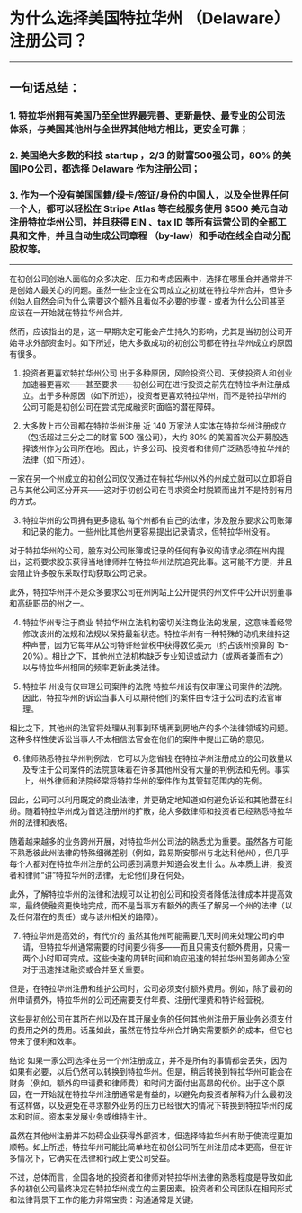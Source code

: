 # 为什么选择美国特拉华州 （Delaware） 注册公司？


-----
## 一句话总结：

### 1. 特拉华州拥有美国乃至全世界最完善、更新最快、最专业的公司法体系，与美国其他州与全世界其他地方相比，更安全可靠；
### 2. 美国绝大多数的科技 startup ，2/3 的财富500强公司，80% 的美国IPO公司，都选择 Delaware 作为注册公司；
### 3. 作为一个没有美国国籍/绿卡/签证/身份的中国人，以及全世界任何一个人，都可以轻松在 Stripe Atlas 等在线服务使用 $500 美元自动注册特拉华州公司，并且获得 EIN 、tax ID 等所有运营公司的全部工具和文件，并且自动生成公司章程 （by-law）和手动在线全自动分配股权等。

-----

在初创公司创始人面临的众多决定、压力和考虑因素中，选择在哪里合并通常并不是创始人最关心的问题。虽然一些企业在公司成立之初就在特拉华州合并，但许多创始人自然会问为什么需要这个额外且看似不必要的步骤 - 或者为什么公司甚至应该在一开始就在特拉华州合并。

然而，应该指出的是，这一早期决定可能会产生持久的影响，尤其是当初创公司开始寻求外部资金时。如下所述，绝大多数成功的初创公司都在特拉华州成立的原因有很多。

1. 投资者更喜欢特拉华州公司
出于多种原因，风险投资公司、天使投资人和创业加速器更喜欢——甚至要求——初创公司在进行投资之前先在特拉华州注册成立。出于多种原因（如下所述），投资者更喜欢特拉华州，而不是特拉华州的公司可能是初创公司在尝试完成融资时面临的潜在障碍。

2. 大多数上市公司都在特拉华州注册
近 140 万家法人实体在特拉华州注册成立（包括超过三分之二的财富 500 强公司），大约 80% 的美国首次公开募股选择该州作为公司所在地。因此，许多公司、投资者和律师广泛熟悉特拉华州的法律（如下所述）。

一家在另一个州成立的初创公司仅仅通过在特拉华州以外的州成立就可以立即将自己与其他公司区分开来——这对于初创公司在寻求资金时脱颖而出并不是特别有用的方式。

3. 特拉华州的公司拥有更多隐私
每个州都有自己的法律，涉及股东要求公司账簿和记录的能力。一些州比其他州更容易提出记录请求，但特拉华州没有。

对于特拉华州的公司，股东对公司账簿或记录的任何有争议的请求必须在州内提出，这将要求股东获得当地律师并在特拉华州法院追究此事。这可能不方便，并且会阻止许多股东采取行动获取公司记录。

此外，特拉华州并不是众多要求公司在州网站上公开提供的州文件中公开识别董事和高级职员的州之一。

4. 特拉华州专注于商业
特拉华州立法机构密切关注商业法的发展，这意味着经常修改该州的法规和法规以保持最新状态。特拉华州有一种特殊的动机来维持这种声誉，因为它每年从公司特许经营税中获得数亿美元（约占该州预算的 15-20%）。相比之下，其他州立法机构缺乏专业知识或动力（或两者兼而有之）以与特拉华州相同的频率更新此类法律。

5. 特拉华
州设有仅审理公司案件的法院 特拉华州设有仅审理公司案件的法院。因此，特拉华州的诉讼当事人可以期待他们的案件由专注于公司法的法官审理。

相比之下，其他州的法官将处理从刑事到环境再到房地产的多个法律领域的问题。这种多样性使诉讼当事人不太相信法官会在他们的案件中提出正确的意见。

6. 律师熟悉特拉华州判例法，它可以为您省钱
在特拉华州注册成立的公司数量以及专注于公司案件的法院意味着在许多其他州没有大量的判例法和先例。事实上，州外律师和法院经常将特拉华州的案件作为其管辖范围内的先例。

因此，公司可以利用既定的商业法律，并更确定地知道如何避免诉讼和其他潜在纠纷。随着特拉华州成为首选注册州的扩散，绝大多数律师和投资者已经熟悉特拉华州的法律和表格。

随着越来越多的业务跨州开展，对特拉华州公司法的熟悉尤为重要。虽然各方可能不熟悉彼此州法律的特殊细微差别（例如，路易斯安那州与北达科他州），但几乎每个人都对在特拉华州注册的公司感到满意并知道会发生什么。从本质上讲，投资者和律师“讲”特拉华州的法律，无论他们身在何处。

此外，了解特拉华州的法律和法规可以让初创公司和投资者降低法律成本并提高效率，最终使融资更快地完成，而不是当事方有额外的责任了解另一个州的法律（以及任何潜在的责任）或与该州相关的路障）。

7. 特拉华州是高效的，有代价的
虽然其他州可能需要几天时间来处理公司的申请，但特拉华州通常需要的时间要少得多——而且只需支付额外费用，只需一两个小时即可完成。这些快速的周转时间和响应迅速的特拉华州国务卿办公室对于迅速推进融资或合并至关重要。

但是，在特拉华州注册和维护公司时，公司必须支付额外费用。例如，除了最初的州申请费外，特拉华州的公司还需要支付年费、注册代理费和特许经营税。

这些是初创公司在其所在州以及在其开展业务的任何其他州注册开展业务必须支付的费用之外的费用。话虽如此，虽然在特拉华州合并确实需要额外的成本，但它也带来了便利和效率。

结论
如果一家公司选择在另一个州注册成立，并不是所有的事情都会丢失，因为如果有必要，以后仍然可以转换到特拉华州。但是，稍后转换到特拉华州可能会在财务（例如，额外的申请费和律师费）和时间方面付出高昂的代价。出于这个原因，在一开始就在特拉华州注册通常是有益的，以避免向投资者解释为什么最初没有这样做，以及避免在寻求额外业务的压力已经很大的情况下转换到特拉华州的成本和时间。资本来发展业务或维持生计。

虽然在其他州注册并不妨碍企业获得外部资本，但选择特拉华州有助于使流程更加顺畅。如上所述，特拉华州可能比简单地在初创公司所在州注册成本更高，但在许多情况下，它确实在法律和行政上使公司受益。

不过，总体而言，全国各地的投资者和律师对特拉华州法律的熟悉程度是导致如此多的初创公司最终决定在特拉华州成立的主要因素。投资者和公司团队在相同形式和法律背景下工作的能力非常宝贵：沟通通常是关键。
